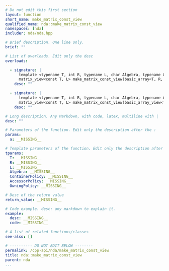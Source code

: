 ```yaml
---
# Do not edit this first section
layout: function
short_name: make_matrix_const_view
qualified_name: nda::make_matrix_const_view
namespaces: [nda]
includer: nda/nda.hpp

# Brief description. One line only.
brief: ""

# List of overloads. Edit only the desc
overloads:

  - signature: |
      template <typename T, int R, typename L, char Algebra, typename ContainerPolicy>
      matrix_view<const T, L> make_matrix_const_view(basic_array<T, R, L, Algebra, ContainerPolicy> const & a)
    desc: ""

  - signature: |
      template <typename T, int R, typename L, char Algebra, typename AccessorPolicy, typename OwningPolicy>
      matrix_view<const T, L> make_matrix_const_view(basic_array_view<T, R, L, Algebra, AccessorPolicy, OwningPolicy> const & a)
    desc: ""

# Long description. Any Markdown, with code, latex, multiline with |
desc: ""

# Parameters of the function. Edit only the description after the :
params:
  a: __MISSING__

# Template parameters of the function. Edit only the description after the :
tparams:
  T: __MISSING__
  R: __MISSING__
  L: __MISSING__
  Algebra: __MISSING__
  ContainerPolicy: __MISSING__
  AccessorPolicy: __MISSING__
  OwningPolicy: __MISSING__

# Desc of the return value
return_value: __MISSING__

# Code example. desc: any markdown to explain it.
example:
  desc: __MISSING__
  code: __MISSING__

# A list of related functions/classes
see-also: []

# ---------- DO NOT EDIT BELOW --------
permalink: /cpp-api/nda/make_matrix_const_view
title: nda::make_matrix_const_view
parent: nda
...
```


